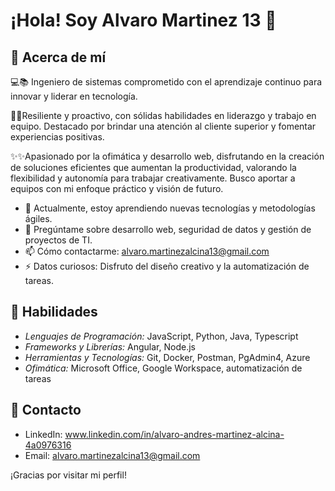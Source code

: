 # ¡Hola! Soy Alvaro Martinez 13 👋

## 🤙 Acerca de mí  
💻📚 Ingeniero de sistemas comprometido con el aprendizaje continuo para innovar y liderar en tecnología. 

💫💡Resiliente y proactivo, con sólidas habilidades en
liderazgo y trabajo en equipo. Destacado por brindar una atención al cliente superior y fomentar experiencias positivas.

✨✨Apasionado por la ofimática y desarrollo web, disfrutando en la creación de soluciones eficientes que aumentan la productividad, valorando la flexibilidad y autonomía para trabajar creativamente. Busco aportar a equipos con mi enfoque práctico y visión de futuro.

- 🌱 Actualmente, estoy aprendiendo nuevas tecnologías y metodologías ágiles.
- 💬 Pregúntame sobre desarrollo web, seguridad de datos y gestión de proyectos de TI.
- 📫 Cómo contactarme: alvaro.martinezalcina13@gmail.com
- ⚡ Datos curiosos: Disfruto del diseño creativo y la automatización de tareas.
## 💪 Habilidades

- *Lenguajes de Programación:* JavaScript, Python, Java, Typescript
- *Frameworks y Librerías:* Angular, Node.js
- *Herramientas y Tecnologías:* Git, Docker, Postman, PgAdmin4, Azure
- *Ofimática:* Microsoft Office, Google Workspace, automatización de tareas

## 📒 Contacto

- LinkedIn: www.linkedin.com/in/alvaro-andres-martinez-alcina-4a0976316
- Email: alvaro.martinezalcina13@gmail.com

¡Gracias por visitar mi perfil! 
